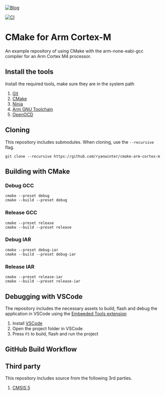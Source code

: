 [![Blog](https://img.shields.io/badge/blog-Ryan%20Winter-orange?style=flat-square)](https://ryanwinter.org)

[![CI](https://github.com/ryanwinter/cmake-arm-template/actions/workflows/CI.yml/badge.svg)](https://github.com/ryanwinter/cmake-arm-template/actions/workflows/CI.yml)

# CMake for Arm Cortex-M

An example repository of using CMake with the arm-none-eabi-gcc compiler for an Arm Cortex M4 processor.

## Install the tools

Install the required tools, make sure they are in the system path
1. [Git](https://git-scm.com/downloads)
1. [CMake](https://cmake.org/download/)
1. [Ninja](https://github.com/ninja-build/ninja/releases)
1. [Arm GNU Toolchain](https://developer.arm.com/tools-and-software/open-source-software/developer-tools/gnu-toolchain/gnu-rm/downloads)
1. [OpenOCD](https://github.com/openocd-org/openocd/releases)

## Cloning

This repository includes submodules. When cloning, use the ```--recursive``` flag.
``` 
git clone --recursive https://github.com/ryanwinter/cmake-arm-cortex-m
```

## Building with CMake

### Debug GCC

```
cmake --preset debug
cmake --build --preset debug
```

### Release GCC

```
cmake --preset release
cmake --build --preset release
```

### Debug IAR

```
cmake --preset debug-iar
cmake --build --preset debug-iar
```

### Release IAR

```
cmake --preset release-iar
cmake --build --preset release-iar
```

## Debugging with VSCode

The repository includes the necessary assets to build, flash and debug the application in VSCode using the [Embeeded Tools extension](https://marketplace.visualstudio.com/items?itemName=ms-vscode.vscode-embedded-tools)

1. Install [VSCode](https://code.visualstudio.com/Download)
1. Open the project folder in VSCode
1. Press `F5` to build, flash and run the project

## GitHub Build Workflow

## Third party

This repository includes source from the following 3rd parties.

1. [CMSIS 5](https://github.com/ARM-software/CMSIS_5)
